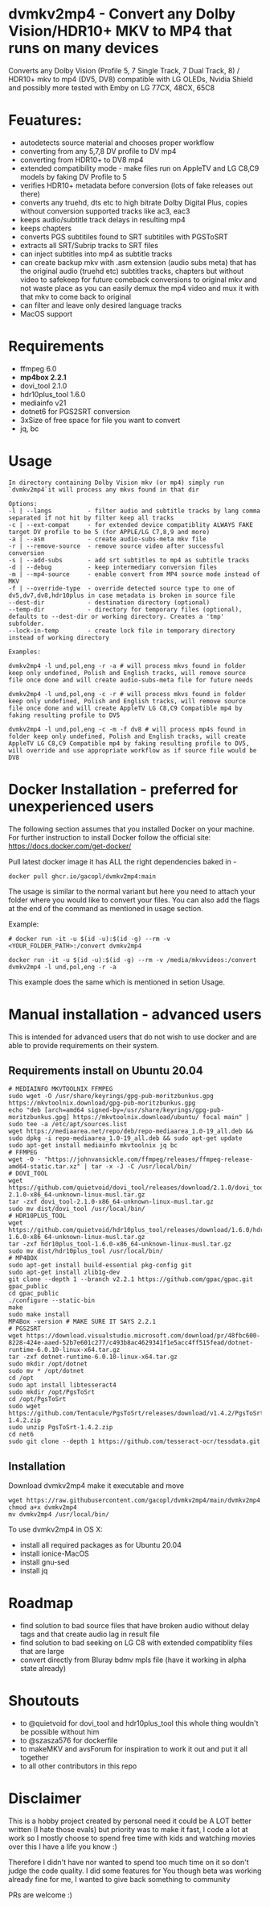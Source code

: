 # dvmkv2mp4 - Convert any Dolby Vision/HDR10+ MKV to MP4 that runs on many devices

Converts any Dolby Vision (Profile 5, 7 Single Track, 7 Dual Track, 8) / HDR10+ mkv to mp4 (DV5, DV8) compatible with LG OLEDs, Nvidia Shield and possibly more tested with Emby on LG 77CX, 48CX, 65C8

# Feuatures:
- autodetects source material and chooses proper workflow
- converting from any 5,7,8 DV profile to DV mp4
- converting from HDR10+ to DV8 mp4
- extended compatibility mode - make files run on AppleTV and LG C8,C9 models by faking DV Profile to 5
- verifies HDR10+ metadata before conversion (lots of fake releases out there)
- converts any truehd, dts etc to high bitrate Dolby Digital Plus, copies without conversion supported tracks like ac3, eac3
- keeps audio/subtitle track delays in resulting mp4
- keeps chapters
- converts PGS subtitiles found to SRT subtitiles with PGSToSRT
- extracts all SRT/Subrip tracks to SRT files
- can inject subtitles into mp4 as subtitle tracks
- can create backup mkv with .asm extension (audio subs meta) that has the original audio (truehd etc) subtitles tracks, chapters but without video to safekeep for future comeback conversions to original mkv and not waste place as you can easily demux the mp4 video and mux it with that mkv to come back to original
- can filter and leave only desired language tracks
- MacOS support

# Requirements
- ffmpeg 6.0
- **mp4box 2.2.1**
- dovi_tool 2.1.0
- hdr10plus_tool 1.6.0
- mediainfo v21
- dotnet6 for PGS2SRT conversion
- 3xSize of free space for file you want to convert
- jq, bc


# Usage
```
In directory containing Dolby Vision mkv (or mp4) simply run `dvmkv2mp4`it will process any mkvs found in that dir

Options:
-l | --langs          - filter audio and subtitle tracks by lang comma separated if not hit by filter keep all tracks
-c | --ext-compat     - for extended device compatiblity ALWAYS FAKE target DV profile to be 5 (for APPLE/LG C7,8,9 and more)
-a | --asm            - create audio-subs-meta mkv file
-r | --remove-source  - remove source video after successful conversion
-s | --add-subs       - add srt subtitles to mp4 as subtitle tracks
-d | --debug          - keep intermediary conversion files
-m | --mp4-source     - enable convert from MP4 source mode instead of MKV
-f | --override-type  - override detected source type to one of dv5,dv7,dv8,hdr10plus in case metadata is broken in source file
--dest-dir            - destination directory (optional)
--temp-dir            - directory for temporary files (optional), defaults to --dest-dir or working directory. Creates a 'tmp' subfolder.
--lock-in-temp        - create lock file in temporary directory instead of working directory

Examples:

dvmkv2mp4 -l und,pol,eng -r -a # will process mkvs found in folder keep only undefined, Polish and English tracks, will remove source file once done and will create audio-subs-meta file for future needs

dvmkv2mp4 -l und,pol,eng -c -r # will process mkvs found in folder keep only undefined, Polish and English tracks, will remove source file once done and will create AppleTV LG C8,C9 Compatible mp4 by faking resulting profile to DV5

dvmkv2mp4 -l und,pol,eng -c -m -f dv8 # will process mp4s found in folder keep only undefined, Polish and English tracks, will create AppleTV LG C8,C9 Compatible mp4 by faking resulting profile to DV5, will override and use appropriate workflow as if source file would be DV8
```


# Docker Installation - **preferred for unexperienced users**
The following section assumes that you installed Docker on your machine. For further instruction to install Docker follow the official site: https://docs.docker.com/get-docker/

Pull latest docker image it has ALL the right dependencies baked in - 

```docker pull ghcr.io/gacopl/dvmkv2mp4:main```


The usage is similar to the normal variant but here you need to attach your folder where you would like to convert your files. You can also add the flags at the end of the command as mentioned in usage section.

Example:
```
# docker run -it -u $(id -u):$(id -g) --rm -v <YOUR_FOLDER_PATH>:/convert dvmkv2mp4

docker run -it -u $(id -u):$(id -g) --rm -v /media/mkvvideos:/convert dvmkv2mp4 -l und,pol,eng -r -a
```
This example does the same which is mentioned in setion Usage.

# Manual installation - advanced users

This is intended for advanced users that do not wish to use docker and are able to provide requirements on their system.

## Requirements install on Ubuntu 20.04
```
# MEDIAINFO MKVTOOLNIX FFMPEG
sudo wget -O /usr/share/keyrings/gpg-pub-moritzbunkus.gpg https://mkvtoolnix.download/gpg-pub-moritzbunkus.gpg
echo "deb [arch=amd64 signed-by=/usr/share/keyrings/gpg-pub-moritzbunkus.gpg] https://mkvtoolnix.download/ubuntu/ focal main" | sudo tee -a /etc/apt/sources.list
wget https://mediaarea.net/repo/deb/repo-mediaarea_1.0-19_all.deb && sudo dpkg -i repo-mediaarea_1.0-19_all.deb && sudo apt-get update
sudo apt-get install mediainfo mkvtoolnix jq bc
# FFMPEG
wget -O - "https://johnvansickle.com/ffmpeg/releases/ffmpeg-release-amd64-static.tar.xz" | tar -x -J -C /usr/local/bin/
# DOVI_TOOL
wget https://github.com/quietvoid/dovi_tool/releases/download/2.1.0/dovi_tool-2.1.0-x86_64-unknown-linux-musl.tar.gz
tar -zxf dovi_tool-2.1.0-x86_64-unknown-linux-musl.tar.gz
sudo mv dist/dovi_tool /usr/local/bin/
# HDR10PLUS_TOOL
wget https://github.com/quietvoid/hdr10plus_tool/releases/download/1.6.0/hdr10plus_tool-1.6.0-x86_64-unknown-linux-musl.tar.gz
tar -zxf hdr10plus_tool-1.6.0-x86_64-unknown-linux-musl.tar.gz
sudo mv dist/hdr10plus_tool /usr/local/bin/
# MP4BOX
sudo apt-get install build-essential pkg-config git
sudo apt-get install zlib1g-dev
git clone --depth 1 --branch v2.2.1 https://github.com/gpac/gpac.git gpac_public
cd gpac_public
./configure --static-bin
make
sudo make install
MP4Box -version # MAKE SURE IT SAYS 2.2.1
# PGS2SRT
wget https://download.visualstudio.microsoft.com/download/pr/48fbc600-8228-424e-aaed-52b7e601c277/c493b8ac4629341f1e5acc4ff515fead/dotnet-runtime-6.0.10-linux-x64.tar.gz
tar -zxf dotnet-runtime-6.0.10-linux-x64.tar.gz
sudo mkdir /opt/dotnet
sudo mv * /opt/dotnet
cd /opt
sudo apt install libtesseract4
sudo mkdir /opt/PgsToSrt
cd /opt/PgsToSrt
sudo wget https://github.com/Tentacule/PgsToSrt/releases/download/v1.4.2/PgsToSrt-1.4.2.zip
sudo unzip PgsToSrt-1.4.2.zip
cd net6
sudo git clone --depth 1 https://github.com/tesseract-ocr/tessdata.git
```

## Installation
Download dvmkv2mp4 make it executable and move
```
wget https://raw.githubusercontent.com/gacopl/dvmkv2mp4/main/dvmkv2mp4
chmod a+x dvmkv2mp4
mv dvmkv2mp4 /usr/local/bin/
```

To use dvmkv2mp4 in OS X:
- install all required packages as for Ubuntu 20.04
- install ionice-MacOS
- install gnu-sed
- install jq

# Roadmap
- find solution to bad source files that have broken audio without delay tags and that create audio lag in result file
- find solution to bad seeking on LG C8 with extended compatiblity files that are large
- convert directly from Bluray bdmv mpls file (have it working in alpha state already)

# Shoutouts
* to @quietvoid for dovi_tool and hdr10plus_tool this whole thing wouldn't be possible without him
* to @szasza576 for dockerfile
* to makeMKV and avsForum for inspiration to work it out and put it all together
* to all other contributors in this repo

# Disclaimer
This is a hobby project created by personal need it could be A LOT better written (I hate those evals) but priority was to make it fast, I code a lot at work so I mostly choose to spend free time with kids and watching movies over this I have a life you know :) 

Therefore I didn't have nor wanted to spend too much time on it so don't judge the code quality. I did some features for You though beta was working already fine for me, I wanted to give back something to community

PRs are welcome :)

